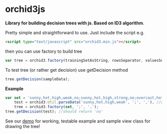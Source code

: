orchid3js
=========

**Library for building decision trees with js. Based on ID3 algorithm**.


Pretty simple and straightforward to use. Just include the script e.g.
```html
<script type="text/javascript" src="orchid3.min.js"></script>
```
then you can use factory to build tree
```javascript
var tree = orchid3.factory(trainingSetAsString, rowsSeparator, valuesSeparator);
```
To test tree (or rather get decision) use getDecision method
```javascript
tree.getDecision(sampleData);
```

**Example**
```javascript
var set = 'sunny,hot,high,weak,no;sunny,hot,high,strong,no;overcast,hot,high,weak,yes;',
    test = orchid3.Util.parseData('sunny,hot,high,weak', ';', ','), //or test can already be an array like [['sunny', 'hot', 'high', 'weak']]
    tree = orchid3.factory(set, ';', ',');
tree.getDecision(test); //should return 'no'
```

See our [demo](http://f1ames.github.io/orchid3js) for working, testable example and sample view class for drawing the tree!